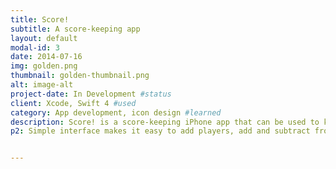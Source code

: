 ```yaml
---
title: Score!
subtitle: A score-keeping app
layout: default
modal-id: 3
date: 2014-07-16
img: golden.png
thumbnail: golden-thumbnail.png
alt: image-alt
project-date: In Development #status
client: Xcode, Swift 4 #used
category: App development, icon design #learned
description: Score! is a score-keeping iPhone app that can be used to keep score in Scrabble, poker, card games, or games that keep a numerical scorecard.
p2: Simple interface makes it easy to add players, add and subtract from their score, and reorder players by increasing and decreasing order of their scores. A save feature allows users to exit the game and reload it once the app is closed using core data. Sharing scores through messenger and starting a new game is as easy as a simple click. I will soon be adding a feature that keeps track of dice rolls and displays the average number


---
```

